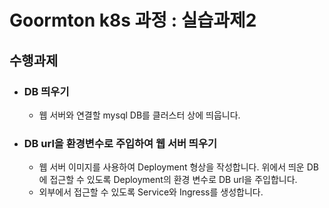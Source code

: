 # Goormton k8s 과정 : 실습과제2

## 수행과제
- ### DB 띄우기
  - 웹 서버와 연결할 mysql DB를 클러스터 상에 띄웁니다.
- ### DB url을 환경변수로 주입하여 웹 서버 띄우기
  - 웹 서버 이미지를 사용하여 Deployment 형상을 작성합니다. 위에서 띄운 DB에 접근할 수 있도록 Deployment의 환경 변수로 DB url을 주입합니다.
  - 외부에서 접근할 수 있도록 Service와 Ingress를 생성합니다.

